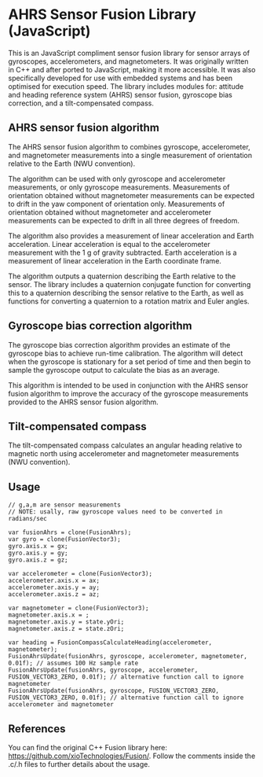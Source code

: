 AHRS Sensor Fusion Library (JavaScript)
======
This is an JavaScript compliment sensor fusion library for sensor arrays of gyroscopes, accelerometers, and magnetometers.  It was originally written in C++ and after ported to JavaScript, making it more accessible. It was also specifically developed for use with embedded systems and has been optimised for execution speed.  The library includes modules for: attitude and heading reference system (AHRS) sensor fusion, gyroscope bias correction, and a tilt-compensated compass.

AHRS sensor fusion algorithm
----------------------------

The AHRS sensor fusion algorithm to combines gyroscope, accelerometer, and magnetometer measurements into a single measurement of orientation relative to the Earth (NWU convention).

The algorithm can be used with only gyroscope and accelerometer measurements, or only gyroscope measurements.  Measurements of orientation obtained without magnetometer measurements can be expected to drift in the yaw component of orientation only.  Measurements of orientation obtained without magnetometer and accelerometer measurements can be expected to drift in all three degrees of freedom.

The algorithm also provides a measurement of linear acceleration and Earth acceleration.  Linear acceleration is equal to the accelerometer  measurement with the 1 g of gravity subtracted.  Earth acceleration is a measurement of linear acceleration in the Earth coordinate frame.

The algorithm outputs a quaternion describing the Earth relative to the sensor.  The library includes a quaternion conjugate function for converting this to a quaternion describing the sensor relative to the Earth, as well as functions for converting a quaternion to a rotation matrix and Euler angles.

Gyroscope bias correction algorithm
-----------------------------------

The gyroscope bias correction algorithm provides an estimate of the gyroscope bias to achieve run-time calibration.  The algorithm will detect when the gyroscope is stationary for a set period of time and then begin to sample the gyroscope output to calculate the bias as an average.

This algorithm is intended to be used in conjunction with the AHRS sensor fusion algorithm to improve the accuracy of the gyroscope measurements provided to the AHRS sensor fusion algorithm.

Tilt-compensated compass
------------------------

The tilt-compensated compass calculates an angular heading relative to magnetic north using accelerometer and magnetometer measurements (NWU convention).

Usage
------------------------

```
// g,a,m are sensor measurements
// NOTE: usally, raw gyroscope values need to be converted in radians/sec

var fusionAhrs = clone(FusionAhrs);
var gyro = clone(FusionVector3);
gyro.axis.x = gx;
gyro.axis.y = gy;
gyro.axis.z = gz;

var accelerometer = clone(FusionVector3);
accelerometer.axis.x = ax;
accelerometer.axis.y = ay;
accelerometer.axis.z = az;

var magnetometer = clone(FusionVector3);
magnetometer.axis.x = ;
magnetometer.axis.y = state.yOri;
magnetometer.axis.z = state.zOri;

var heading = FusionCompassCalculateHeading(accelerometer, magnetometer);
FusionAhrsUpdate(fusionAhrs, gyroscope, accelerometer, magnetometer, 0.01f); // assumes 100 Hz sample rate
FusionAhrsUpdate(fusionAhrs, gyroscope, accelerometer, FUSION_VECTOR3_ZERO, 0.01f); // alternative function call to ignore magnetometer
FusionAhrsUpdate(fusionAhrs, gyroscope, FUSION_VECTOR3_ZERO, FUSION_VECTOR3_ZERO, 0.01f); // alternative function call to ignore accelerometer and magnetometer
```

References
------------------------
You can find the original C++ Fusion library here: https://github.com/xioTechnologies/Fusion/.
Follow the comments inside the .c/.h files to further details about the usage.
